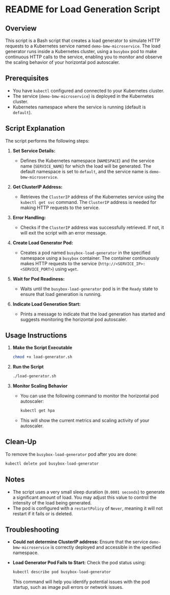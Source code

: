 # README for Load Generation Script

## Overview

This script is a Bash script that creates a load generator to simulate HTTP requests to a Kubernetes service named `demo-bmw-microservice`. The load generator runs inside a Kubernetes cluster, using a `busybox` pod to make continuous HTTP calls to the service, enabling you to monitor and observe the scaling behavior of your horizontal pod autoscaler.

## Prerequisites

- You have `kubectl` configured and connected to your Kubernetes cluster.
- The service (`demo-bmw-microservice`) is deployed in the Kubernetes cluster.
- Kubernetes namespace where the service is running (default is `default`).

## Script Explanation

The script performs the following steps:

1. **Set Service Details:**
   - Defines the Kubernetes namespace (`NAMESPACE`) and the service name (`SERVICE_NAME`) for which the load will be generated. The default namespace is set to `default`, and the service name is `demo-bmw-microservice`.

2. **Get ClusterIP Address:**
   - Retrieves the `ClusterIP` address of the Kubernetes service using the `kubectl get svc` command. The `ClusterIP` address is needed for making HTTP requests to the service.

3. **Error Handling:**
   - Checks if the `ClusterIP` address was successfully retrieved. If not, it will exit the script with an error message.

4. **Create Load Generator Pod:**
   - Creates a pod named `busybox-load-generator` in the specified namespace using a `busybox` container. The container continuously makes HTTP requests to the service (`http://<SERVICE_IP>:<SERVICE_PORT>`) using `wget`.

5. **Wait for Pod Readiness:**
   - Waits until the `busybox-load-generator` pod is in the `Ready` state to ensure that load generation is running.

6. **Indicate Load Generation Start:**
   - Prints a message to indicate that the load generation has started and suggests monitoring the horizontal pod autoscaler.

## Usage Instructions

1. **Make the Script Executable**

   ```sh
   chmod +x load-generator.sh
   ```

2. **Run the Script**

   ```sh
   ./load-generator.sh
   ```

3. **Monitor Scaling Behavior**
   - You can use the following command to monitor the horizontal pod autoscaler:

     ```sh
     kubectl get hpa
     ```

   - This will show the current metrics and scaling activity of your autoscaler.

## Clean-Up

To remove the `busybox-load-generator` pod after you are done:

```sh
kubectl delete pod busybox-load-generator
```

## Notes

- The script uses a very small sleep duration (`0.0001 seconds`) to generate a significant amount of load. You may adjust this value to control the intensity of the load being generated.
- The pod is configured with a `restartPolicy` of `Never`, meaning it will not restart if it fails or is deleted.

## Troubleshooting

- **Could not determine ClusterIP address:** Ensure that the service `demo-bmw-microservice` is correctly deployed and accessible in the specified namespace.
- **Load Generator Pod Fails to Start:** Check the pod status using:

  ```sh
  kubectl describe pod busybox-load-generator
  ```

  This command will help you identify potential issues with the pod startup, such as image pull errors or network issues.

